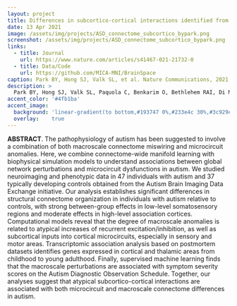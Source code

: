 ```yaml
---
layout: project
title: Differences in subcortico-cortical interactions identified from connectome and microcircuit models in autism
date: 13 Apr 2021
image: /assets/img/projects/ASD_connectome_subcortico_bypark.png
screenshot: /assets/img/projects/ASD_connectome_subcortico_bypark.png
links:
  - title: Journal
    url: https://www.nature.com/articles/s41467-021-21732-0
  - title: Data/Code
    url: https://github.com/MICA-MNI/BrainSpace
caption: Park BY, Hong SJ, Valk SL, et al. Nature Communications, 2021
description: >
  Park BY, Hong SJ, Valk SL, Paquola C, Benkarim O, Bethlehem RAI, Di Martino A, Milham MP, Gozzi A, Yeo BTT, Smallwood J, Bernhardt BC. "Differences in subcortico-cortical interactions identified from connectome and microcircuit models in autism", Nature Communications 12, 2225 (2021)
accent_color: '#4fb1ba'
accent_image:
  background: 'linear-gradient(to bottom,#193747 0%,#233e4c 30%,#3c929e 50%,#d5d5d4 70%,#cdccc8 100%)'
  overlay:    true
---
```


**ABSTRACT**. The pathophysiology of autism has been suggested to involve a combination of both macroscale connectome miswiring and microcircuit anomalies. Here, we combine connectome-wide manifold learning with biophysical simulation models to understand associations between global network perturbations and microcircuit dysfunctions in autism. We studied neuroimaging and phenotypic data in 47 individuals with autism and 37 typically developing controls obtained from the Autism Brain Imaging Data Exchange initiative. Our analysis establishes significant differences in structural connectome organization in individuals with autism relative to controls, with strong between-group effects in low-level somatosensory regions and moderate effects in high-level association cortices. Computational models reveal that the degree of macroscale anomalies is related to atypical increases of recurrent excitation/inhibition, as well as subcortical inputs into cortical microcircuits, especially in sensory and motor areas. Transcriptomic association analysis based on postmortem datasets identifies genes expressed in cortical and thalamic areas from childhood to young adulthood. Finally, supervised machine learning finds that the macroscale perturbations are associated with symptom severity scores on the Autism Diagnostic Observation Schedule. Together, our analyses suggest that atypical subcortico-cortical interactions are associated with both microcircuit and macroscale connectome differences in autism.
